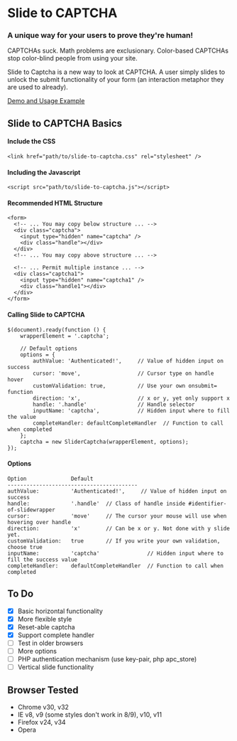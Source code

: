 Slide to CAPTCHA
================

### A unique way for your users to prove they're human!

CAPTCHAs suck. Math problems are exclusionary. Color-based CAPTCHAs stop color-blind people from using your site.

Slide to Captcha is a new way to look at CAPTCHA. A user simply slides to unlock the submit functionality of your form (an interaction metaphor they are used to already).

[Demo and Usage Example](http://abdillah.github.io/slider-captcha/)

## Slide to CAPTCHA Basics

#### Include the CSS
    <link href="path/to/slide-to-captcha.css" rel="stylesheet" />

#### Including the Javascript
    <script src="path/to/slide-to-captcha.js"></script>

#### Recommended HTML Structure
    <form>
      <!-- ... You may copy below structure ... -->
      <div class="captcha">
        <input type="hidden" name="captcha" />
        <div class="handle"></div>
      </div>
      <!-- ... You may copy above structure ... -->

      <!-- ... Permit multiple instance ... -->
      <div class="captcha1">
        <input type="hidden" name="captcha1" />
        <div class="handle1"></div>
      </div>
    </form>

#### Calling Slide to CAPTCHA
    $(document).ready(function () {
        wrapperElement = '.captcha';

        // Default options
        options = {
            authValue: 'Authenticated!',     // Value of hidden input on success
            cursor: 'move',                  // Cursor type on handle hover
            customValidation: true,          // Use your own onsubmit= function
            direction: 'x',                  // x or y, yet only support x
            handle: '.handle'                // Handle selector
            inputName: 'captcha',            // Hidden input where to fill the value
            completeHandler: defaultCompleteHandler  // Function to call when completed
        };
        captcha = new SliderCaptcha(wrapperElement, options);
    });

#### Options
    Option              Default
    -----------------------------------------
    authValue:          'Authenticated!',     // Value of hidden input on success
    handle:             '.handle'  // Class of handle inside #identifier-of-slidewrapper
    cursor:             'move'     // The cursor your mouse will use when hovering over handle
    direction:          'x'        // Can be x or y. Not done with y slide yet.
    customValidation:   true       // If you write your own validation, choose true
    inputName:          'captcha'               // Hidden input where to fill the success value
    completeHandler:    defaultCompleteHandler  // Function to call when completed

## To Do
* [x] Basic horizontal functionality
* [x] More flexible style
* [x] Reset-able captcha
* [x] Support complete handler
* [ ] Test in older browsers
* [ ] More options
* [ ] PHP authentication mechanism (use key-pair, php apc_store)
* [ ] Vertical slide functionality

## Browser Tested
* Chrome v30, v32
* IE v8, v9 (some styles don't work in 8/9), v10, v11
* Firefox v24, v34
* Opera
